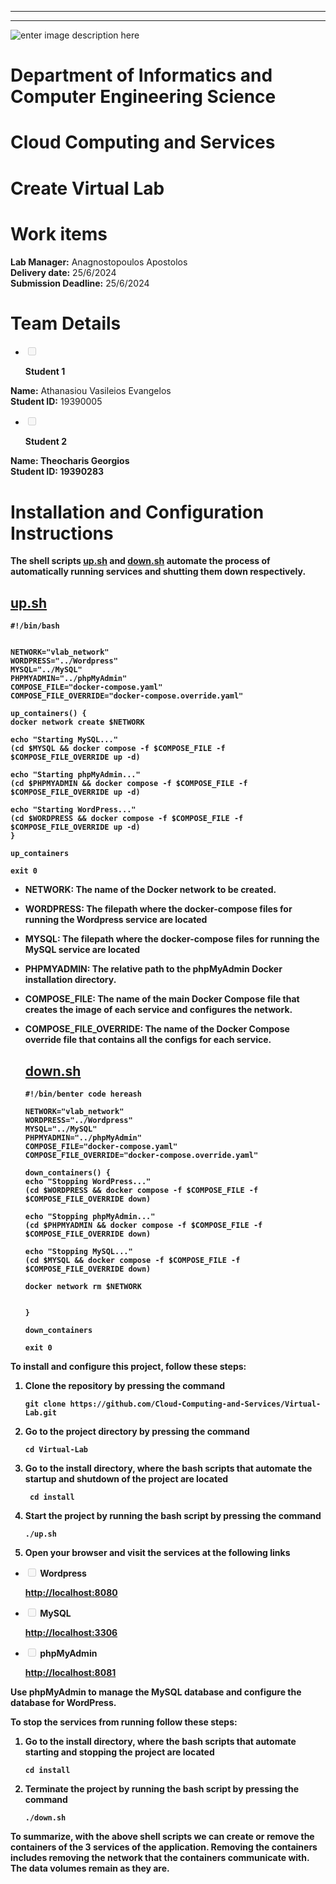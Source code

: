 
---


---

<p><img src="https://upload.wikimedia.org/wikipedia/commons/thumb/a/a5/Flag_of_the_United_Kingdom_%281-2%29.svg/255px-Flag_of_the_United_Kingdom_%281-2%29.svg.png" alt="enter image description here"></p>
<h1 id="department-engineering-informatics-and-computers">Department of Informatics and Computer Engineering Science</h1>
<h1 id="cloud-computing-and-services">Cloud Computing and Services</h1>
<h1 id="create-virtual-lab">Create Virtual Lab</h1>
<h1 id="work-items">Work items</h1>
<p><strong>Lab Manager:</strong> Anagnostopoulos Apostolos<br>
<strong>Delivery date:</strong> 25/6/2024<br>
<strong>Submission Deadline:</strong> 25/6/2024</p>
<h1 id="team-elements">Team Details</h1>
<ul>
<li class="task-list-item"><input type="checkbox" class="task-list-item-checkbox" disabled=""> 

<strong>Student 1</strong></li>
</ul>
<p><strong>Name:</strong> Athanasiou Vasileios Evangelos<br>
<strong>Student ID:</strong> 19390005</p> <strong>
<ul>
<li class="task-list-item"><input type="checkbox" class="task-list-item-checkbox" disabled=""> 

<strong>Student 2</strong></li>
</ul>
<p><strong>Name:</strong> Theocharis Georgios<br>
<strong>Student ID:</strong> 19390283</p> <strong>
<h1 id="installation-and-configuration instructions">Installation and Configuration Instructions</h1>
<p>The shell scripts <a href="http://up.sh">up.sh</a> and <a href="http://down.sh">down.sh</a> automate the process of automatically running services and shutting them down respectively.</p>
<h2 id="up.sh"><a href="http://up.sh">up.sh</a></h2>

<pre><code>#!/bin/bash


NETWORK="vlab_network"
WORDPRESS="../Wordpress"
MYSQL="../MySQL"
PHPMYADMIN="../phpMyAdmin"
COMPOSE_FILE="docker-compose.yaml"
COMPOSE_FILE_OVERRIDE="docker-compose.override.yaml"

up_containers() {
docker network create $NETWORK 

echo "Starting MySQL..."
(cd $MYSQL &amp;&amp; docker compose -f $COMPOSE_FILE -f $COMPOSE_FILE_OVERRIDE up -d)

echo "Starting phpMyAdmin..."
(cd $PHPMYADMIN &amp;&amp; docker compose -f $COMPOSE_FILE -f $COMPOSE_FILE_OVERRIDE up -d)

echo "Starting WordPress..."
(cd $WORDPRESS &amp;&amp; docker compose -f $COMPOSE_FILE -f $COMPOSE_FILE_OVERRIDE up -d)
}

up_containers

exit 0
</code></pre>
<ul>
<li>
<p><strong>NETWORK:</strong> The name of the Docker network to be created.</p>
</li>
<li>
<p><strong>WORDPRESS:</strong> The filepath where the docker-compose files for running the Wordpress service are located</p>
</li>
<li>
<p><strong>MYSQL:</strong> The filepath where the docker-compose files for running the MySQL service are located</p> </p>
</li>
<li>
<p><strong>PHPMYADMIN:</strong> The relative path to the phpMyAdmin Docker installation directory.</p>
</li>
<li>
<p><strong>COMPOSE_FILE:</strong> The name of the main Docker Compose file that creates the image of each service and configures the network.</p>
</li>
<li>
<p><strong>COMPOSE_FILE_OVERRIDE:</strong> The name of the Docker Compose override file that contains all the configs for each service.</p>


<h2 id="down.sh"><a href="http://down.sh">down.sh</a></h2>

<pre><code>#!/bin/benter code hereash

NETWORK="vlab_network"
WORDPRESS="../Wordpress"
MYSQL="../MySQL"
PHPMYADMIN="../phpMyAdmin"
COMPOSE_FILE="docker-compose.yaml"
COMPOSE_FILE_OVERRIDE="docker-compose.override.yaml"

down_containers() {
echo "Stopping WordPress..."
(cd $WORDPRESS &amp;&amp; docker compose -f $COMPOSE_FILE -f $COMPOSE_FILE_OVERRIDE down)

echo "Stopping phpMyAdmin..."
(cd $PHPMYADMIN &amp;&amp; docker compose -f $COMPOSE_FILE -f $COMPOSE_FILE_OVERRIDE down)

echo "Stopping MySQL..."
(cd $MYSQL &amp;&amp; docker compose -f $COMPOSE_FILE -f $COMPOSE_FILE_OVERRIDE down)

docker network rm $NETWORK 


}

down_containers

exit 0
</code></pre>
</li>
</ul>
<p>To install and configure this project, follow these steps:</p>
<ol>
<li>
<p>Clone the repository by pressing the command</p>
<pre><code>git clone https://github.com/Cloud-Computing-and-Services/Virtual-Lab.git
</code></pre>
</li>
<li>
<p>Go to the project directory by pressing the command</p>
<pre><code>cd Virtual-Lab
</code></pre>
</li>
<li>
<p>Go to the <strong>install</strong> directory, where the bash scripts that automate the startup and shutdown of the project are located</p>
<pre><code> cd install
</code></pre>
</li>
<li>
<p>Start the project by running the bash script by pressing the command</p>
<pre><code>./up.sh
</code></pre>
</li>
<li>
<p>Open your browser and visit the services at the following links</p>
</li>
</ol>
<ul>
<li class="task-list-item">
<p><input type="checkbox" class="task-list-item-checkbox" disabled=""> <strong>Wordpress</strong></p>
<p><a href="http://localhost:8080">http://localhost:8080</a></p>
</li>
<li class="task-list-item">
<p><input type="checkbox" class="task-list-item-checkbox" disabled=""> <strong>MySQL</strong></p>
<p><a href="http://localhost:3306">http://localhost:3306</a></p>
</li>
<li class="task-list-item">
<p><input type="checkbox" class="task-list-item-checkbox" disabled=""> <strong>phpMyAdmin</strong></p>
<p><a href="http://localhost:8081">http://localhost:8081</a></p>
</li>
</ul>
<p>Use phpMyAdmin to manage the MySQL database and configure the database for WordPress.</p>
<p>To stop the services from running follow these steps:</p>
<ol>
<li>
<p>Go to the <strong>install</strong> directory, where the bash scripts that automate starting and stopping the project are located</p>
<pre><code>cd install
</code></pre>
</li>
<li>
<p>Terminate the project by running the bash script by pressing the command</p>
<pre><code>./down.sh
</code></pre>
</li>
</ol>
<p>To summarize, with the above shell scripts we can create or remove the containers of the 3 services of the application. Removing the containers includes removing the network that the containers communicate with. The data volumes remain as they are.</p>

